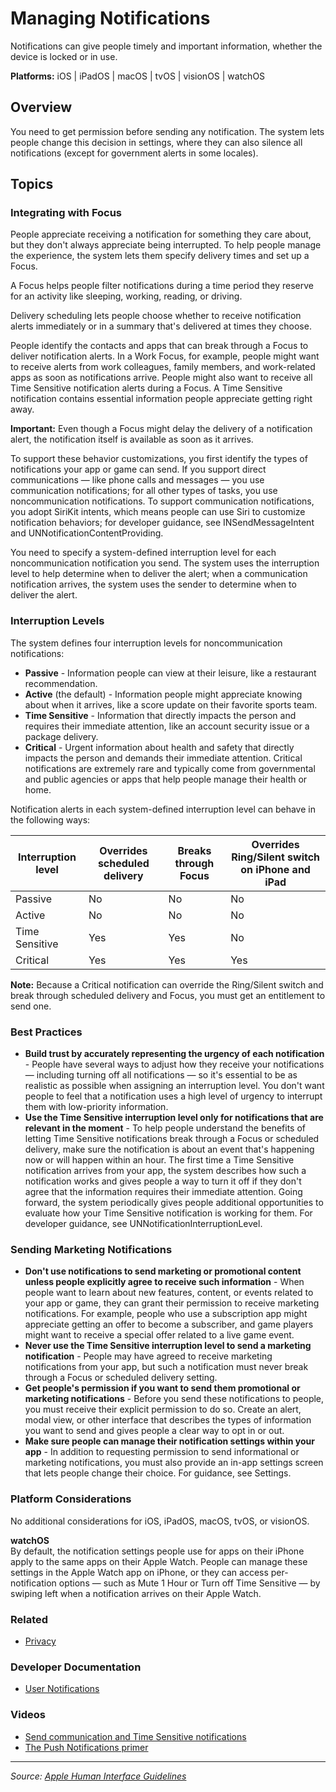 # Managing Notifications

Notifications can give people timely and important information, whether the device is locked or in use.

**Platforms:** iOS | iPadOS | macOS | tvOS | visionOS | watchOS

## Overview

You need to get permission before sending any notification. The system lets people change this decision in settings, where they can also silence all notifications (except for government alerts in some locales).

## Topics

### Integrating with Focus

People appreciate receiving a notification for something they care about, but they don't always appreciate being interrupted. To help people manage the experience, the system lets them specify delivery times and set up a Focus.

A Focus helps people filter notifications during a time period they reserve for an activity like sleeping, working, reading, or driving.

Delivery scheduling lets people choose whether to receive notification alerts immediately or in a summary that's delivered at times they choose.

People identify the contacts and apps that can break through a Focus to deliver notification alerts. In a Work Focus, for example, people might want to receive alerts from work colleagues, family members, and work-related apps as soon as notifications arrive. People might also want to receive all Time Sensitive notification alerts during a Focus. A Time Sensitive notification contains essential information people appreciate getting right away.

**Important:** Even though a Focus might delay the delivery of a notification alert, the notification itself is available as soon as it arrives.

To support these behavior customizations, you first identify the types of notifications your app or game can send. If you support direct communications — like phone calls and messages — you use communication notifications; for all other types of tasks, you use noncommunication notifications. To support communication notifications, you adopt SiriKit intents, which means people can use Siri to customize notification behaviors; for developer guidance, see INSendMessageIntent and UNNotificationContentProviding.

You need to specify a system-defined interruption level for each noncommunication notification you send. The system uses the interruption level to help determine when to deliver the alert; when a communication notification arrives, the system uses the sender to determine when to deliver the alert.

### Interruption Levels

The system defines four interruption levels for noncommunication notifications:

- **Passive** - Information people can view at their leisure, like a restaurant recommendation.
- **Active** (the default) - Information people might appreciate knowing about when it arrives, like a score update on their favorite sports team.
- **Time Sensitive** - Information that directly impacts the person and requires their immediate attention, like an account security issue or a package delivery.
- **Critical** - Urgent information about health and safety that directly impacts the person and demands their immediate attention. Critical notifications are extremely rare and typically come from governmental and public agencies or apps that help people manage their health or home.

Notification alerts in each system-defined interruption level can behave in the following ways:

| Interruption level | Overrides scheduled delivery | Breaks through Focus | Overrides Ring/Silent switch on iPhone and iPad |
|---|---|---|---|
| Passive | No | No | No |
| Active | No | No | No |
| Time Sensitive | Yes | Yes | No |
| Critical | Yes | Yes | Yes |

**Note:** Because a Critical notification can override the Ring/Silent switch and break through scheduled delivery and Focus, you must get an entitlement to send one.

### Best Practices

- **Build trust by accurately representing the urgency of each notification** - People have several ways to adjust how they receive your notifications — including turning off all notifications — so it's essential to be as realistic as possible when assigning an interruption level. You don't want people to feel that a notification uses a high level of urgency to interrupt them with low-priority information.
- **Use the Time Sensitive interruption level only for notifications that are relevant in the moment** - To help people understand the benefits of letting Time Sensitive notifications break through a Focus or scheduled delivery, make sure the notification is about an event that's happening now or will happen within an hour. The first time a Time Sensitive notification arrives from your app, the system describes how such a notification works and gives people a way to turn it off if they don't agree that the information requires their immediate attention. Going forward, the system periodically gives people additional opportunities to evaluate how your Time Sensitive notification is working for them. For developer guidance, see UNNotificationInterruptionLevel.

### Sending Marketing Notifications

- **Don't use notifications to send marketing or promotional content unless people explicitly agree to receive such information** - When people want to learn about new features, content, or events related to your app or game, they can grant their permission to receive marketing notifications. For example, people who use a subscription app might appreciate getting an offer to become a subscriber, and game players might want to receive a special offer related to a live game event.
- **Never use the Time Sensitive interruption level to send a marketing notification** - People may have agreed to receive marketing notifications from your app, but such a notification must never break through a Focus or scheduled delivery setting.
- **Get people's permission if you want to send them promotional or marketing notifications** - Before you send these notifications to people, you must receive their explicit permission to do so. Create an alert, modal view, or other interface that describes the types of information you want to send and gives people a clear way to opt in or out.
- **Make sure people can manage their notification settings within your app** - In addition to requesting permission to send informational or marketing notifications, you must also provide an in-app settings screen that lets people change their choice. For guidance, see Settings.

### Platform Considerations

No additional considerations for iOS, iPadOS, macOS, tvOS, or visionOS.

**watchOS**  
By default, the notification settings people use for apps on their iPhone apply to the same apps on their Apple Watch. People can manage these settings in the Apple Watch app on iPhone, or they can access per-notification options — such as Mute 1 Hour or Turn off Time Sensitive — by swiping left when a notification arrives on their Apple Watch.

### Related

- [Privacy](https://developer.apple.com/design/human-interface-guidelines/privacy)

### Developer Documentation

- [User Notifications](https://developer.apple.com/documentation/usernotifications)

### Videos

- [Send communication and Time Sensitive notifications](https://developer.apple.com/videos/play/wwdc2021/10091/)
- [The Push Notifications primer](https://developer.apple.com/videos/play/wwdc2020/10095/)

---

*Source: [Apple Human Interface Guidelines](https://developer.apple.com/design/human-interface-guidelines/managing-notifications)*